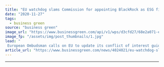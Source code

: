 ```yaml
---
title: "EU watchdog slams Commission for appointing BlackRock as ESG finance advisor"
date: "2020-11-27"
tags: 
  - business green
source: "business green"
image_url: "https://www.businessgreen.com/api/v1/wps/d3cfd27/68e2a071-e935-4823-84a0-27b414973c86/6/blackrock-350x250-185x114.jpg"
image_fp: "/assets/img/post_thumbnails/1.jpg"
lead: "
 European Ombudsman calls on EU to update its conflict of interest guidelines for procurement contracts following its decision to hire a business division of world's leading fossil fuel financier to develop ESG banking regulation study ..."
article_url: "https://www.businessgreen.com/news/4024021/eu-watchdog-slams-commission-appointing-blackrock-esg-finance-advisor"
---
```


---
